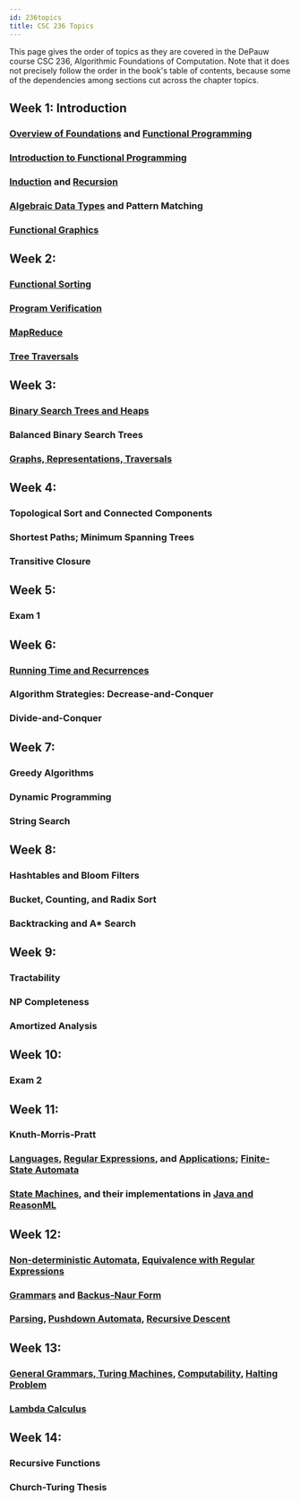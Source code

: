 ```yaml
---
id: 236topics
title: CSC 236 Topics
---
```


This page gives the order of topics as they are covered in the DePauw course CSC 236, Algorithmic Foundations of Computation.
Note that it does not precisely follow the order in the book's table of contents, because some of the dependencies among sections cut across the chapter topics.

## Week 1: Introduction
### [Overview of Foundations](overview.md) and [Functional Programming](fp/overview.md)

### [Introduction to Functional Programming](fp/intro.md)

### [Induction](logic/induction.md) and [Recursion](logic/recursion.md)

### [Algebraic Data Types](fp/types.md) and Pattern Matching

### [Functional Graphics](fp/doodle.md)

## Week 2:
### [Functional Sorting](ds/lists.md)

### [Program Verification](ds/verification.md)

### [MapReduce](fp/map-reduce.md)

### [Tree Traversals](ds/trees.md)

## Week 3:

### [Binary Search Trees and Heaps](ds/bst.md)

### Balanced Binary Search Trees

### [Graphs, Representations, Traversals](ds/graphs.md)

## Week 4:
### Topological Sort and Connected Components

### Shortest Paths; Minimum Spanning Trees

### Transitive Closure

## Week 5:
### Exam 1

## Week 6:
### [Running Time and Recurrences](ds/recurrence.md)

### Algorithm Strategies: Decrease-and-Conquer

### Divide-and-Conquer

## Week 7:
### Greedy Algorithms

### Dynamic Programming

### String Search

## Week 8:
### Hashtables and Bloom Filters

### Bucket, Counting, and Radix Sort

### Backtracking and A* Search

## Week 9:
### Tractability

### NP Completeness

### Amortized Analysis

## Week 10:
### Exam 2

## Week 11:
### Knuth-Morris-Pratt

### [Languages](lang/languages.md), [Regular Expressions](lang/regexp.md), and [Applications](lang/regexpapp.md); [Finite-State Automata](lang/fsa.md)

### [State Machines](logic/state.md), and their implementations in [Java and ReasonML](fp/state.md)

## Week 12:
### [Non-deterministic Automata](lang/nfa.md), [Equivalence with Regular Expressions](lang/fsareg.md)

### [Grammars](lang/cfg.md) and [Backus-Naur Form](lang/bnf.md)

### [Parsing](lang/parsing.md), [Pushdown Automata](lang/pda.md), [Recursive Descent](fp/parser-comb.md)

## Week 13:
### [General Grammars, Turing Machines](lang/tm.md), [Computability](lang/computability.md), [Halting Problem](lang/halting.md)

### [Lambda Calculus](fp/lambda.md)

## Week 14:
### Recursive Functions

### Church-Turing Thesis
